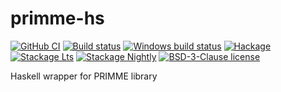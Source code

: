 # primme-hs

[![GitHub CI](https://github.com/twesterhout/primme-hs/workflows/CI/badge.svg)](https://github.com/twesterhout/primme-hs/actions)
[![Build status](https://img.shields.io/travis/twesterhout/primme-hs.svg?logo=travis)](https://travis-ci.org/twesterhout/primme-hs)
[![Windows build status](https://ci.appveyor.com/api/projects/status/github/twesterhout/primme-hs?branch=master&svg=true)](https://ci.appveyor.com/project/twesterhout/primme-hs)
[![Hackage](https://img.shields.io/hackage/v/primme-hs.svg?logo=haskell)](https://hackage.haskell.org/package/primme-hs)
[![Stackage Lts](http://stackage.org/package/primme-hs/badge/lts)](http://stackage.org/lts/package/primme-hs)
[![Stackage Nightly](http://stackage.org/package/primme-hs/badge/nightly)](http://stackage.org/nightly/package/primme-hs)
[![BSD-3-Clause license](https://img.shields.io/badge/license-BSD--3--Clause-blue.svg)](LICENSE)

Haskell wrapper for PRIMME library
